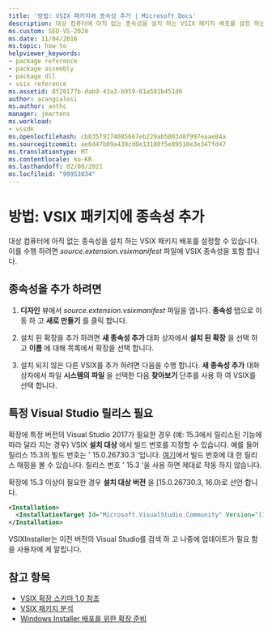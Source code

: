 ```yaml
---
title: '방법: VSIX 패키지에 종속성 추가 | Microsoft Docs'
description: 대상 컴퓨터에 아직 없는 종속성을 설치 하는 VSIX 패키지 배포를 설정 하는 방법에 대해 알아봅니다.
ms.custom: SEO-VS-2020
ms.date: 11/04/2016
ms.topic: how-to
helpviewer_keywords:
- package reference
- package assembly
- package dll
- vsix reference
ms.assetid: 8f20177b-dab9-43a3-b959-81a591b451d6
author: acangialosi
ms.author: anthc
manager: jmartens
ms.workload:
- vssdk
ms.openlocfilehash: cb035f9174085667eb229ab5003d8f997eaae84a
ms.sourcegitcommit: ae6d47b09a439cd0e13180f5e89510e3e347fd47
ms.translationtype: MT
ms.contentlocale: ko-KR
ms.lasthandoff: 02/08/2021
ms.locfileid: "99953034"
---
```

# <a name="how-to-add-a-dependency-to-a-vsix-package"></a>방법: VSIX 패키지에 종속성 추가

대상 컴퓨터에 아직 없는 종속성을 설치 하는 VSIX 패키지 배포를 설정할 수 있습니다. 이를 수행 하려면 *source.extension.vsixmanifest* 파일에 VSIX 종속성을 포함 합니다.

## <a name="to-add-a-dependency"></a>종속성을 추가 하려면

1. **디자인** 뷰에서 *source.extension.vsixmanifest* 파일을 엽니다. **종속성** 탭으로 이동 하 고 **새로 만들기** 를 클릭 합니다.

2. 설치 된 확장을 추가 하려면 **새 종속성 추가** 대화 상자에서 **설치 된 확장** 을 선택 하 고 **이름** 에 대해 목록에서 확장을 선택 합니다.

3. 설치 되지 않은 다른 VSIX를 추가 하려면 다음을 수행 합니다. **새 종속성 추가** 대화 상자에서 파일 **시스템의 파일** 을 선택한 다음 **찾아보기** 단추를 사용 하 여 VSIX를 선택 합니다.

## <a name="require-a-specific-visual-studio-release"></a>특정 Visual Studio 릴리스 필요

확장에 특정 버전의 Visual Studio 2017가 필요한 경우 (예: 15.3에서 릴리스된 기능에 따라 달라 지는 경우) VSIX **설치 대상** 에서 빌드 번호를 지정할 수 있습니다. 예를 들어 릴리스 15.3의 빌드 번호는 ' 15.0.26730.3 '입니다. [여기](../install/visual-studio-build-numbers-and-release-dates.md)에서 빌드 번호에 대 한 릴리스 매핑을 볼 수 있습니다. 릴리스 번호 ' 15.3 '을 사용 하면 제대로 작동 하지 않습니다.

확장에 15.3 이상이 필요한 경우 **설치 대상 버전** 을 [15.0.26730.3, 16.0)로 선언 합니다.

```xml
<Installation>
  <InstallationTarget Id="Microsoft.VisualStudio.Community" Version="[15.0.26730.3, 16.0)" />
</Installation>
```

VSIXInstaller는 이전 버전의 Visual Studio를 검색 하 고 나중에 업데이트가 필요 함을 사용자에 게 알립니다.

## <a name="see-also"></a>참고 항목

- [VSIX 확장 스키마 1.0 참조](/previous-versions/dd393700(v=vs.110))
- [VSIX 패키지 분석](../extensibility/anatomy-of-a-vsix-package.md)
- [Windows Installer 배포를 위한 확장 준비](../extensibility/preparing-extensions-for-windows-installer-deployment.md)